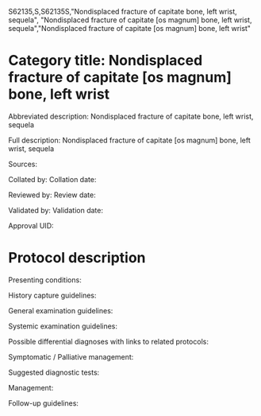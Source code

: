 S62135,S,S62135S,"Nondisplaced fracture of capitate bone, left wrist, sequela", "Nondisplaced fracture of capitate [os magnum] bone, left wrist, sequela","Nondisplaced fracture of capitate [os magnum] bone, left wrist"
# Category title: Nondisplaced fracture of capitate [os magnum] bone, left wrist

Abbreviated description: Nondisplaced fracture of capitate bone, left wrist, sequela

Full description: Nondisplaced fracture of capitate [os magnum] bone, left wrist, sequela

Sources:

Collated by:
Collation date:

Reviewed by:
Review date:

Validated by:
Validation date:

Approval UID:

# Protocol description

Presenting conditions:

History capture guidelines:

General examination guidelines:

Systemic examination guidelines:

Possible differential diagnoses with links to related protocols:

Symptomatic / Palliative management:

Suggested diagnostic tests:

Management:

Follow-up guidelines:
